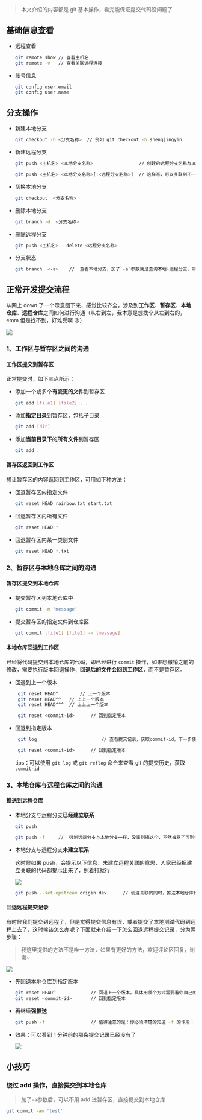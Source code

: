 > 本文介绍的内容都是 git 基本操作，看完能保证提交代码没问题了

## 基础信息查看

-   远程查看

    ```bash
    git remote show	// 查看主机名
    git remote -v 	// 查看关联远程连接
    ```

-   账号信息

    ```bash
    git config user.email
    git config user.name
    ```

## 分支操作

-   新建本地分支

    ```bash
    git checkout -b <分支名称> 	// 例如 git checkout -b shengjingyin
    ```

-   新建远程分支

    ```bash
    git push <主机名> <本地分支名称>					// 创建的远程分支名称与本地分支一样

    git push <主机名> <本地分支名称>[:<远程分支名称>]	// 这样写，可以关联到不一样名称的远程分支，例如 git push origin dev3:ayin，我本地是dev3，但是我远程创建的却是ayin分支
    ```

-   切换本地分支

    ```bash
    git checkout  <分支名称>
    ```

-   删除本地分支

    ```bash
    git branch -d  <分支名称>
    ```

-   删除远程分支

    ```bash
    git push <主机名> --delete <远程分支名称>
    ```

-   分支状态

    ```bash
    git branch	<-a>	//  查看本地分支，加了`-a`参数就是查询本地+远程分支，带*号的是当前分支，
    ```

## 正常开发提交流程

从网上 down 了一个示意图下来，感觉比较齐全，涉及到**工作区**、**暂存区**、**本地仓库**、**远程仓库**之间如何进行沟通（从右到左，我本意是想找个从左到右的，emm 但是找不到，好难受啊 😫）

![](D:\Project\image-host\img/git.png)

### 1、工作区与暂存区之间的沟通

#### 工作区提交到暂存区

正常提交时，如下三点所示：

-   添加一个或多个**有变更的文件**到暂存区

    ```bash
    git add [file1] [file2] ...
    ```

-   添加**指定目录**到暂存区，包括子目录

    ```bash
    git add [dir]
    ```

-   添加**当前目录下**的**所有文件**到暂存区

    ```bash
    git add .
    ```

#### 暂存区返回到工作区

想让暂存区的内容返回到工作区，可用如下种方法：

-   回退暂存区内指定文件

    ```bash
    git reset HEAD rainbow.txt start.txt
    ```

-   回退暂存区内所有文件

    ```bash
    git reset HEAD *
    ```

-   回退暂存区内某一类别文件

    ```bash
    git reset HEAD *.txt
    ```

### 2、暂存区与本地仓库之间的沟通

#### 暂存区提交到本地仓库

-   提交暂存区到本地仓库中

    ```bash
    git commit -m 'message'
    ```

-   提交暂存区的指定文件到仓库区

    ```bash
    git commit [file1] [file2] -m [message]
    ```

#### 本地仓库回退到工作区

已经将代码提交到本地仓库的代码，即已经进行 `commit` 操作，如果想撤销之前的修改，需要执行版本回退操作，**回退后的文件会回到工作区**，而不是暂存区。

-   回退到上一个版本

    ```bash
     git reset HEAD^		// 上一个版本
     git reset HEAD^^	// 上上一个版本
     git reset HEAD^^^	// 上上上一个版本

     git reset <commit-id> 		// 回到指定版本
    ```

-   回退到指定版本

    ```bash
     git log 						// 查看提交记录，获取commit-id，下一步使用

     git reset <commit-id> 		// 回到指定版本
    ```

    tips：可以使用 `git log` 或 `git reflog` 命令来查看 git 的提交历史，获取`commit-id`

### 3、本地仓库与远程仓库之间的沟通

#### 推送到远程仓库

-   本地分支与远程分支**已经建立联系**

    ```bash
    git push

    git push -f		//  强制远端分支与本地分支一样，没事别搞这个，不然被骂了可别怪我😂
    ```

-   本地分支与远程分支**未建立联系**

    这时候如果 push，会提示以下信息，未建立远程关联的意思，人家已经把建立关联的代码都提示出来了，照着打就行

    ![](D:\Project\image-host\img/image-20210809174344960.png)

    ```bash
    git push --set-upstream origin dev		// 创建关联的同时，推送本地仓库代码到远程仓库关联分支(dev)
    ```

#### 回退远程提交记录

有时候我们提交到远程了，但是觉得提交信息有误，或者提交了本地测试代码到远程上去了，这时候该怎么办呢？下面就来介绍一下怎么回退远程提交记录，分为两步骤：

> 我这里提供的方法不是唯一方法，如果有更好的方法，欢迎评论区回复，谢谢~

![](D:\Project\image-host\img/image-20210810101326410.png)

-   先回退本地仓库到指定版本

    ```bash
    git reset HEAD^				// 回退上一个版本，具体用哪个方式需要看你自己的需求
    git reset <commit-id> 		// 回到指定版本
    ```

-   再继续**强推送**

    ```bash
    git push -f					// 值得注意的是：你必须清楚的知道 -f 的作用！！！
    ```

-   效果：可以看到 1 分钟前的那条提交记录已经没有了

    ![](D:\Project\image-host\img/image-20210810101445466.png)

## 小技巧

### 绕过 add 操作，直接提交到本地仓库

> 加了`-a`参数后，可以不用 add 进暂存区，直接提交到本地仓库

```bash
git commit -am 'test'
```
